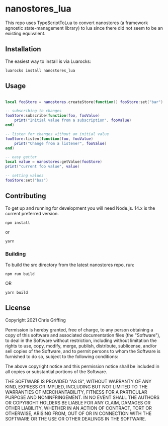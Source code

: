 # nanostores_lua

This repo uses TypeScriptToLua to convert nanostores (a framework agnostic state-management library) to lua since there did not seem to be an existing equivalent.

## Installation

The easiest way to install is via Luarocks:

```
luarocks install nanostores_lua
```

## Usage

```lua

local fooStore = nanostores.createStore(function() fooStore:set("bar") end)

-- subscribing to changes
fooStore:subscribe(function(foo, fooValue)
    print("Initial value from a subscription", fooValue)
end)

-- listen for changes without an initial value
fooStore:listen(function(foo, fooValue)
    print("Change from a listener", fooValue)
end)

-- easy getter
local value = nanostores:getValue(fooStore)
print("current foo value", value)

-- setting values
fooStore:set("baz")

```

## Contributing

To get up and running for development you will need Node.js. 14.x is the current preferred version.

```
npm install
```

or

```
yarn
```

### Building

To build the src directory from the latest nanostores repo, run:

```
npm run build
```

OR

```
yarn build
```

## License

Copyright 2021 Chris Griffing

Permission is hereby granted, free of charge, to any person obtaining a copy of this software and associated documentation files (the "Software"), to deal in the Software without restriction, including without limitation the rights to use, copy, modify, merge, publish, distribute, sublicense, and/or sell copies of the Software, and to permit persons to whom the Software is furnished to do so, subject to the following conditions:

The above copyright notice and this permission notice shall be included in all copies or substantial portions of the Software.

THE SOFTWARE IS PROVIDED "AS IS", WITHOUT WARRANTY OF ANY KIND, EXPRESS OR IMPLIED, INCLUDING BUT NOT LIMITED TO THE WARRANTIES OF MERCHANTABILITY, FITNESS FOR A PARTICULAR PURPOSE AND NONINFRINGEMENT. IN NO EVENT SHALL THE AUTHORS OR COPYRIGHT HOLDERS BE LIABLE FOR ANY CLAIM, DAMAGES OR OTHER LIABILITY, WHETHER IN AN ACTION OF CONTRACT, TORT OR OTHERWISE, ARISING FROM, OUT OF OR IN CONNECTION WITH THE SOFTWARE OR THE USE OR OTHER DEALINGS IN THE SOFTWARE.
